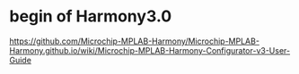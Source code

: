 # begin of Harmony3.0
https://github.com/Microchip-MPLAB-Harmony/Microchip-MPLAB-Harmony.github.io/wiki/Microchip-MPLAB-Harmony-Configurator-v3-User-Guide
